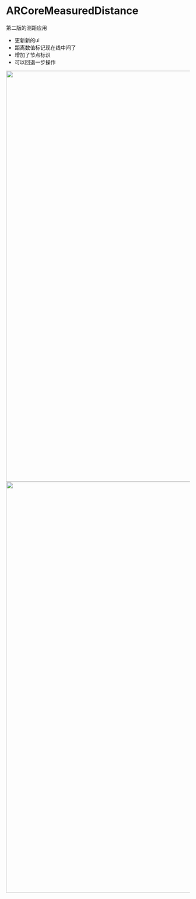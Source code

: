 # ARCoreMeasuredDistance
第二版的测距应用
* 更新新的ui
* 距离数值标记现在线中间了
* 增加了节点标识
* 可以回退一步操作

   
<img width="540" height="1122" src="https://github.com/ToadPrincess/ARCoreMeasuredDistance/blob/master/preview3.jpg?raw=true"/>

<img width="540" height="1122" src="https://github.com/ToadPrincess/ARCoreMeasuredDistance/blob/master/preview4.jpg?raw=true"/>


